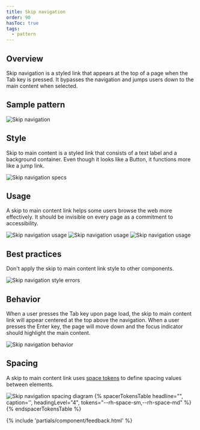 ```yaml
---
title: Skip navigation
order: 90
hasToc: true
tags:
  - pattern
---
```


<link rel="stylesheet" href="{{ '/assets/packages/@rhds/elements/elements/rh-table/rh-table-lightdom.css' | url }}">
<link rel="stylesheet" href="{{ '/styles/samp.css' | url }}">

## Overview

Skip navigation is a styled link that appears at the top of a page when the Tab key is pressed. It bypasses the navigation and jumps users down to the main content when selected.

## Sample pattern

<uxdot-example width-adjustment="1000px">
  <img src="{{ './skip-nav.svg' | url }}" alt="Skip navigation">
</uxdot-example>


## Style

Skip to main content is a styled link that consists of a text label and a background container. Even though it looks like a Button, it functions more like a jump link.

<uxdot-example color-palette="lighter" width-adjustment="129px" no-border>
  <img src="{{ './skip-nav-style.svg' | url }}" alt="Skip navigation specs">
</uxdot-example>


## Usage

A skip to main content link helps some users browse the web more effectively. It should be invisible on every page as a commitment to accessibility.

<uxdot-example width-adjustment="1000px" variant="full" alignment="left" no-border>
  <img src="{{ './skip-nav-usage-1.svg' | url }}" alt="Skip navigation usage">
</uxdot-example>

<uxdot-example width-adjustment="1000px" variant="full" alignment="left" no-border>
  <img src="{{ './skip-nav-usage-2.svg' | url }}" alt="Skip navigation usage">
</uxdot-example>

<uxdot-example width-adjustment="1000px" variant="full" alignment="left" no-border>
  <img src="{{ './skip-nav-usage-3.svg' | url }}" alt="Skip navigation usage">
</uxdot-example>


## Best practices

Don't apply the skip to main content link style to other components.

<uxdot-example width-adjustment="870px" danger>
  <img src="{{ './skip-nav-best-practices-1.svg' | url }}" alt="Skip navigation style errors">
</uxdot-example>


## Behavior

When a user presses the Tab key upon page load, the skip to main content link will appear centered at the top above the navigation. When a user presses the Enter key, the page will move down and the focus indicator should highlight the main content.

<uxdot-example width-adjustment="1000px" variant="full" alignment="left" no-border>
  <img src="{{ './skip-nav-behavior.svg' | url }}" alt="Skip navigation behavior">
</uxdot-example>


## Spacing

A skip to main content link  uses [space tokens](/tokens/space/) to define spacing 
values between elements.

<uxdot-example width-adjustment="1000px">
  <img src="{{ './skip-nav-spacing.svg' | url }}" alt="Skip navigation spacing diagram">
</uxdot-example>


<rh-table>
{% spacerTokensTable 
  headline="",
  caption='',
  headingLevel="4",
  tokens="--rh-space-sm,--rh-space-md" %}
{% endspacerTokensTable %}
</rh-table>


{% include 'partials/component/feedback.html' %}
